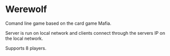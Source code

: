 Werewolf
========


Comand line game based on the card game Mafia.

Server is run on local network and clients connect through the servers IP on the local network.

Supports 8 players.
